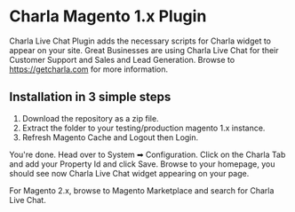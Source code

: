 Charla Magento 1.x Plugin
=================

Charla Live Chat Plugin adds the necessary scripts for Charla widget to appear on your site. Great Businesses are using Charla Live Chat for their Customer Support and Sales and Lead Generation. Browse to https://getcharla.com for more information.

## Installation in 3 simple steps
1. Download the repository as a zip file.
2. Extract the folder to your testing/production magento 1.x instance.
3. Refresh Magento Cache and Logout then Login.

You're done. Head over to System ➡ Configuration. Click on the Charla Tab and add your Property Id and click Save. Browse to your homepage, you should see now Charla Live Chat widget appearing on your page.

For Magento 2.x, browse to Magento Marketplace and search for Charla Live Chat.
